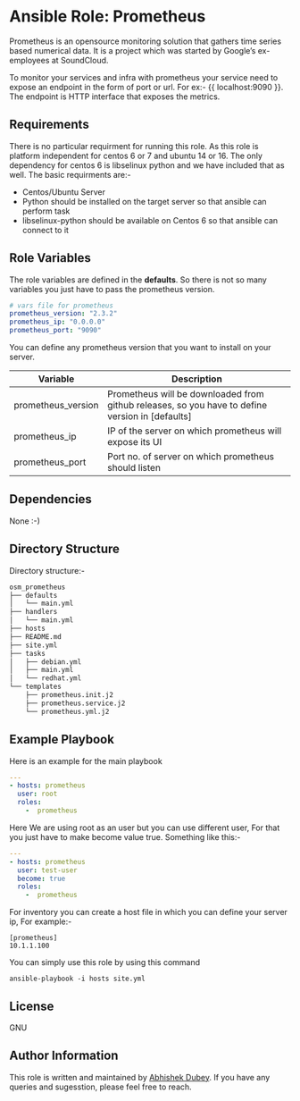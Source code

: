 # Ansible Role: Prometheus

Prometheus is an opensource monitoring solution that gathers time series based numerical data. It is a project which was started by Google’s ex-employees at SoundCloud.

To monitor your services and infra with prometheus your service need to expose an endpoint in the form of port or url. For ex:- {{ localhost:9090 }}. The endpoint is HTTP interface that exposes the metrics.

## Requirements

There is no particular requirment for running this role. As this role is platform independent for centos 6 or 7 and ubuntu 14 or 16. The only dependency for centos 6 is libselinux python and we have included that as well.
The basic requirments are:-
- Centos/Ubuntu Server
- Python should be installed on the target server so that ansible can perform task
- libselinux-python should be available on Centos 6 so that ansible can connect to it

## Role Variables
The role variables are defined in the **defaults**. So there is not so many variables you just have to pass the prometheus version.

```yaml
# vars file for prometheus
prometheus_version: "2.3.2"
prometheus_ip: "0.0.0.0"
prometheus_port: "9090"
```
You can define any prometheus version that you want to install on your server.

|Variable | Description|
|---------|------------|
|prometheus_version | Prometheus will be downloaded from github releases, so you have to define version in [defaults]|
|prometheus_ip | IP of the server on which prometheus will expose its UI |
|prometheus_port | Port no. of server on which prometheus should listen |

## Dependencies
None :-)

## Directory Structure
Directory structure:-
```bash
osm_prometheus
├── defaults
│   └── main.yml
├── handlers
│   └── main.yml
├── hosts
├── README.md
├── site.yml
├── tasks
│   ├── debian.yml
│   ├── main.yml
│   └── redhat.yml
└── templates
    ├── prometheus.init.j2
    ├── prometheus.service.j2
    └── prometheus.yml.j2
```
## Example Playbook

Here is an example for the main playbook

```yaml
---
- hosts: prometheus
  user: root
  roles:
    -  prometheus
```
Here We are using root as an user but you can use different user, For that you just have to make become value true. Something like this:-
```yaml
---
- hosts: prometheus
  user: test-user
  become: true
  roles:
    -  prometheus
```

For inventory you can create a host file in which you can define your server ip, For example:-
```
[prometheus]
10.1.1.100
```

You can simply use this role by using this command
```shell
ansible-playbook -i hosts site.yml
```
## License

GNU

## Author Information

This role is written and maintained by [Abhishek Dubey](https://github.com/iamabhishekdubey). If you have any queries and sugesstion, please feel free to reach.
